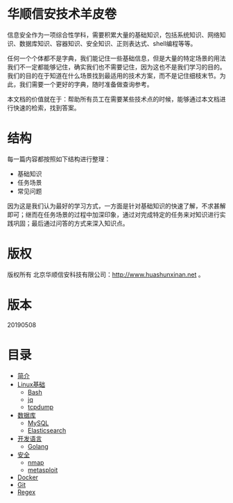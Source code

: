 # 华顺信安技术羊皮卷

信息安全作为一项综合性学科，需要积累大量的基础知识，包括系统知识、网络知识、数据库知识、容器知识、安全知识、正则表达式、shell编程等等。

任何一个个体都不是字典，我们能记住一些基础信息，但是大量的特定场景的用法我们不一定都能够记住，确实我们也不需要记住，因为这也不是我们学习的目的。我们的目的在于知道在什么场景找到最适用的技术方案，而不是记住细枝末节。为此，我们需要一个更好的字典，随时准备做查询参考。

本文档的价值就在于：帮助所有员工在需要某些技术点的时候，能够通过本文档进行快速的检索，找到答案。

# 结构

每一篇内容都按照如下结构进行整理：
* 基础知识
* 任务场景
* 常见问题

因为这是我们认为最好的学习方式，一方面是针对基础知识的快速了解，不求甚解即可；继而在任务场景的过程中加深印象，通过对完成特定的任务来对知识进行实践巩固；最后通过问答的方式来深入知识点。

# 版权
版权所有 北京华顺信安科技有限公司：http://www.huashunxinan.net 。

# 版本
20190508

# 目录
* [简介](README.md)
* [Linux基础](linuxji-chu-ming-ling.md)
    * [Bash](bash.md)
    * [jq](jq.md)
    * [tcpdump](tcpdump.md)
* [数据库](shu-ju-ku.md)
    * [MySQL](mysql.md)
    * [Elasticsearch](elasticsearch.md)
* [开发语言](kai-fa-yu-yan.md)
    * [Golang](golang.md)
* [安全](security.md)
    * [nmap](nmap.md)
    * [metasploit](metasploit.md)
* [Docker](docker.md)
* [Git](git.md)
* [Regex](regex.md)


